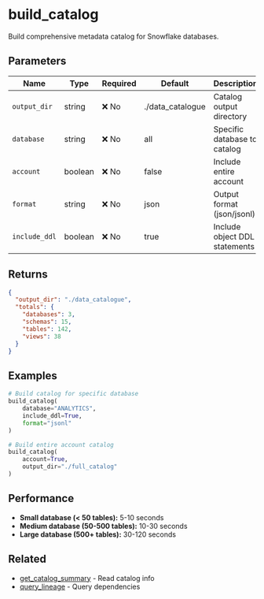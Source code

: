 # build_catalog

Build comprehensive metadata catalog for Snowflake databases.

## Parameters

| Name | Type | Required | Default | Description |
|------|------|----------|---------|-------------|
| `output_dir` | string | ❌ No | ./data_catalogue | Catalog output directory |
| `database` | string | ❌ No | all | Specific database to catalog |
| `account` | boolean | ❌ No | false | Include entire account |
| `format` | string | ❌ No | json | Output format (json/jsonl) |
| `include_ddl` | boolean | ❌ No | true | Include object DDL statements |

## Returns

```json
{
  "output_dir": "./data_catalogue",
  "totals": {
    "databases": 3,
    "schemas": 15,
    "tables": 142,
    "views": 38
  }
}
```

## Examples

```python
# Build catalog for specific database
build_catalog(
    database="ANALYTICS",
    include_ddl=True,
    format="jsonl"
)

# Build entire account catalog
build_catalog(
    account=True,
    output_dir="./full_catalog"
)
```

## Performance

- **Small database (< 50 tables):** 5-10 seconds
- **Medium database (50-500 tables):** 10-30 seconds
- **Large database (500+ tables):** 30-120 seconds

## Related

- [get_catalog_summary](get_catalog_summary.md) - Read catalog info
- [query_lineage](query_lineage.md) - Query dependencies
